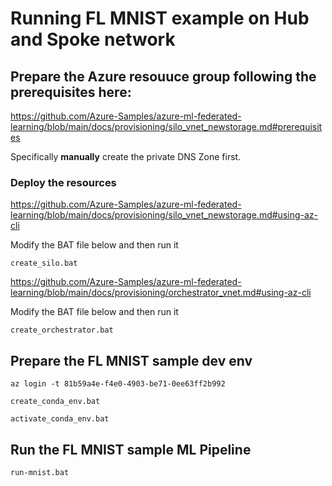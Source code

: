 # Running FL MNIST example on Hub and Spoke network

## Prepare the Azure resouuce group following the prerequisites here:
https://github.com/Azure-Samples/azure-ml-federated-learning/blob/main/docs/provisioning/silo_vnet_newstorage.md#prerequisites

Specifically **manually** create the private DNS Zone first.

### Deploy the resources

https://github.com/Azure-Samples/azure-ml-federated-learning/blob/main/docs/provisioning/silo_vnet_newstorage.md#using-az-cli

Modify the BAT file below and then run it

```
create_silo.bat
```

https://github.com/Azure-Samples/azure-ml-federated-learning/blob/main/docs/provisioning/orchestrator_vnet.md#using-az-cli

Modify the BAT file below and then run it

```
create_orchestrator.bat
```

## Prepare the FL MNIST sample dev env 

```
az login -t 81b59a4e-f4e0-4903-be71-0ee63ff2b992

create_conda_env.bat

activate_conda_env.bat
```

## Run the FL MNIST sample ML Pipeline 
```
run-mnist.bat
```



